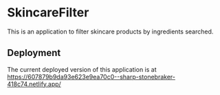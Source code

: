 # SkincareFilter
This is an application to filter skincare products by ingredients searched.

## Deployment
The current deployed version of this application is at https://607879b9da93e623e9ea70c0--sharp-stonebraker-418c74.netlify.app/
